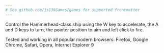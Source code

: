 ```yaml
---
# See github.com/js13kGames/games for supported frontmatter
---
```

Control the Hammerhead-class ship using the W key to accelerate, the A and D keys to turn, the pointer position to aim and left click to fire.

Tested and working in all popular modern browsers: Firefox, Google Chrome, Safari, Opera, Internet Explorer 9
